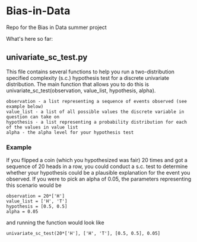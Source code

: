 # Bias-in-Data
Repo for the Bias in Data summer project

What's here so far:

## univariate_sc_test.py
This file contains several functions to help you run a two-distribution specified complexity (s.c.) hypothesis test for a discrete univariate distribution. The main function that allows you to do this is univariate_sc_test(observation, value_list, hypothesis, alpha).
```
observation - a list representing a sequence of events observed (see example below)
value_list - a list of all possible values the discrete variable in question can take on
hypothesis - a list representing a probability distribution for each of the values in value list
alpha - the alpha level for your hypothesis test
```
### Example
If you flipped a coin (which you hypothesized was fair) 20 times and got a sequence of 20 heads in a row, you could conduct a s.c. test to determine whether your hypothesis could be a plausible explanation for the event you observed. If you were to pick an alpha of 0.05, the parameters representing this scenario would be 
```
observation = 20*['H']
value_list = ['H', 'T']
hypothesis = [0.5, 0.5]
alpha = 0.05
```
and running the function would look like
```
univariate_sc_test(20*['H'], ['H', 'T'], [0.5, 0.5], 0.05]
```
